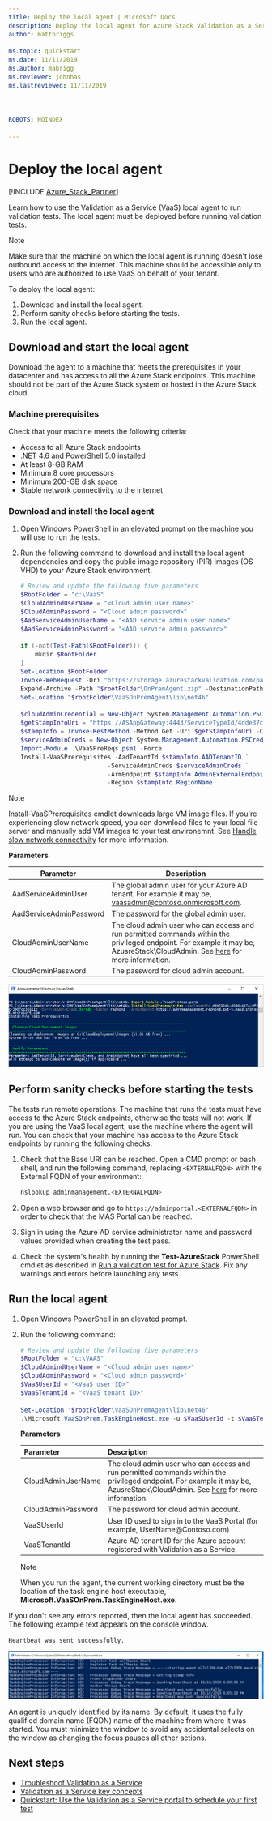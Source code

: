 ```yaml
---
title: Deploy the local agent | Microsoft Docs
description: Deploy the local agent for Azure Stack Validation as a Service.
author: mattbriggs

ms.topic: quickstart
ms.date: 11/11/2019
ms.author: mabrigg
ms.reviewer: johnhas
ms.lastreviewed: 11/11/2019



ROBOTS: NOINDEX

---
```


# Deploy the local agent

[!INCLUDE [Azure_Stack_Partner](./includes/azure-stack-partner-appliesto.md)]

Learn how to use the Validation as a Service (VaaS) local agent to run validation tests. The local agent must be deployed before running validation tests.

> [!Note]  
> Make sure that the machine on which the local agent is running doesn't lose outbound access to the internet. This machine should be accessible only to users who are authorized to use VaaS on behalf of your tenant.

To deploy the local agent:

1. Download and install the local agent.
2. Perform sanity checks before starting the tests.
3. Run the local agent.

## Download and start the local agent

Download the agent to a machine that meets the prerequisites in your datacenter and has access to all the Azure Stack endpoints. This machine should not be part of the Azure Stack system or hosted in the Azure Stack cloud.

### Machine prerequisites

Check that your machine meets the following criteria:

- Access to all Azure Stack endpoints
- .NET 4.6 and PowerShell 5.0 installed
- At least 8-GB RAM
- Minimum 8 core processors
- Minimum 200-GB disk space
- Stable network connectivity to the internet

### Download and install the local agent

1. Open Windows PowerShell in an elevated prompt on the machine you will use to run the tests.
2. Run the following command to download and install the local agent dependencies and copy the public image repository (PIR) images (OS VHD) to your Azure Stack environment.

    ```powershell
    # Review and update the following five parameters
    $RootFolder = "c:\VaaS"
    $CloudAdmindUserName = "<Cloud admin user name>"
    $CloudAdminPassword = "<Cloud admin password>"
    $AadServiceAdminUserName = "<AAD service admin user name>"
    $AadServiceAdminPassword = "<AAD service admin password>"

    if (-not(Test-Path($RootFolder))) {
        mkdir $RootFolder
    }
    Set-Location $RootFolder
    Invoke-WebRequest -Uri "https://storage.azurestackvalidation.com/packages/Microsoft.VaaSOnPrem.TaskEngineHost.latest.nupkg" -outfile "$rootFolder\OnPremAgent.zip"
    Expand-Archive -Path "$rootFolder\OnPremAgent.zip" -DestinationPath "$rootFolder\VaaSOnPremAgent" -Force
    Set-Location "$rootFolder\VaaSOnPremAgent\lib\net46"

    $cloudAdminCredential = New-Object System.Management.Automation.PSCredential($cloudAdmindUserName, (ConvertTo-SecureString $cloudAdminPassword -AsPlainText -Force))
    $getStampInfoUri = "https://ASAppGateway:4443/ServiceTypeId/4dde37cc-6ee0-4d75-9444-7061e156507f/CloudDefinition/GetStampInformation" 
    $stampInfo = Invoke-RestMethod -Method Get -Uri $getStampInfoUri -Credential $cloudAdminCredential -ErrorAction Stop
    $serviceAdminCreds = New-Object System.Management.Automation.PSCredential $aadServiceAdminUserName, (ConvertTo-SecureString $aadServiceAdminPassword -AsPlainText -Force)
    Import-Module .\VaaSPreReqs.psm1 -Force
    Install-VaaSPrerequisites -AadTenantId $stampInfo.AADTenantID `
                            -ServiceAdminCreds $serviceAdminCreds `
                            -ArmEndpoint $stampInfo.AdminExternalEndpoints.AdminResourceManager `
                            -Region $stampInfo.RegionName
    ```

> [!Note]  
> Install-VaaSPrerequisites cmdlet downloads large VM image files. If you're experiencing slow network speed, you can download files to your local file server and manually add VM images to your test environemnt. See [Handle slow network connectivity](azure-stack-vaas-troubleshoot.md#handle-slow-network-connectivity) for more information.

**Parameters**

| Parameter | Description |
| --- | --- |
| AadServiceAdminUser | The global admin user for your Azure AD tenant. For example it may be, vaasadmin@contoso.onmicrosoft.com. |
| AadServiceAdminPassword | The password for the global admin user. |
| CloudAdminUserName | The cloud admin user who can access and run permitted commands within the privileged endpoint. For example it may be, AzusreStack\CloudAdmin. See [here](azure-stack-vaas-parameters.md) for more information. |
| CloudAdminPassword | The password for cloud admin account.|

![Download prerequisites](media/installing-prereqs.png)

## Perform sanity checks before starting the tests

The tests run remote operations. The machine that runs the tests must have access to the Azure Stack endpoints, otherwise the tests will not work. If you are using the VaaS local agent, use the machine where the agent will run. You can check that your machine has access to the Azure Stack endpoints by running the following checks:

1. Check that the Base URI can be reached. Open a CMD prompt or bash shell, and run the following command, replacing `<EXTERNALFQDN>` with the External FQDN of your environment:

    ```bash
    nslookup adminmanagement.<EXTERNALFQDN>
    ```

2. Open a web browser and go to `https://adminportal.<EXTERNALFQDN>` in order to check that the MAS Portal can be reached.

3. Sign in using the Azure AD service administrator name and password values provided when creating the test pass.

4. Check the system's health by running the **Test-AzureStack** PowerShell cmdlet as described in [Run a validation test for Azure Stack](../operator/azure-stack-diagnostic-test.md). Fix any warnings and errors before launching any tests.

## Run the local agent

1. Open Windows PowerShell in an elevated prompt.

2. Run the following command:

    ```powershell
   # Review and update the following five parameters
    $RootFolder = "c:\VAAS"
    $CloudAdmindUserName = "<Cloud admin user name>"
    $CloudAdminPassword = "<Cloud admin password>"
    $VaaSUserId = "<VaaS user ID>"
    $VaaSTenantId = "<VaaS tenant ID>"

    Set-Location "$rootFolder\VaaSOnPremAgent\lib\net46"
    .\Microsoft.VaaSOnPrem.TaskEngineHost.exe -u $VaaSUserId -t $VaaSTenantId -x $CloudAdmindUserName -y $CloudAdminPassword
    ```

      **Parameters**  

    | Parameter | Description |
    | --- | --- |
    | CloudAdminUserName | The cloud admin user who can access and run permitted commands within the privileged endpoint. For example it may be, AzusreStack\CloudAdmin. See [here](azure-stack-vaas-parameters.md) for more information. |
    | CloudAdminPassword | The password for cloud admin account.|
    | VaaSUserId | User ID used to sign in to the VaaS Portal (for example, UserName\@Contoso.com) |
    | VaaSTenantId | Azure AD tenant ID for the Azure account registered with Validation as a Service. |

    > [!Note]  
    > When you run the agent, the current working directory must be the location of the task engine host executable, **Microsoft.VaaSOnPrem.TaskEngineHost.exe.**

If you don't see any errors reported, then the local agent has succeeded. The following example text appears on the console window.

`Heartbeat was sent successfully.`

![Started agent](media/started-agent.png)

An agent is uniquely identified by its name. By default, it uses the fully qualified domain name (FQDN) name of the machine from where it was started. You must minimize the window to avoid any accidental selects on the window as changing the focus pauses all other actions.

## Next steps

- [Troubleshoot Validation as a Service](azure-stack-vaas-troubleshoot.md)
- [Validation as a Service key concepts](azure-stack-vaas-key-concepts.md)
- [Quickstart: Use the Validation as a Service portal to schedule your first test](azure-stack-vaas-schedule-test-pass.md)